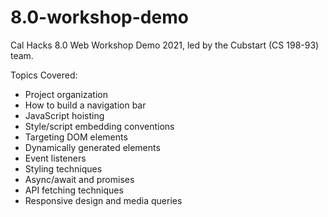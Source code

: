 # 8.0-workshop-demo
Cal Hacks 8.0 Web Workshop Demo 2021, led by the Cubstart (CS 198-93) team.

Topics Covered:
- Project organization
- How to build a navigation bar
- JavaScript hoisting
- Style/script embedding conventions
- Targeting DOM elements
- Dynamically generated elements
- Event listeners
- Styling techniques
- Async/await and promises
- API fetching techniques
- Responsive design and media queries
